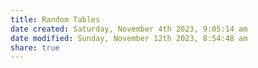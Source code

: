 ```yaml
---
title: Random Tables
date created: Saturday, November 4th 2023, 9:05:14 am
date modified: Sunday, November 12th 2023, 8:54:48 am
share: true
---
```


